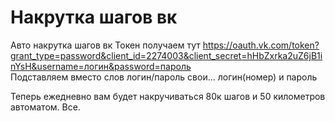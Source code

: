 # Накрутка шагов вк
Авто накрутка шагов вк
Токен получаем тут https://oauth.vk.com/token?grant_type=password&client_id=2274003&client_secret=hHbZxrka2uZ6jB1inYsH&username=логин&password=пароль \
Подставляем вместо слов логин/пароль свои... логин(номер) и пароль

Теперь ежедневно вам будет накручиваться 80к шагов и 50 километров автоматом. Все.
